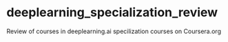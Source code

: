 # deeplearning_specialization_review
Review of courses in deeplearning.ai specilization courses on Coursera.org

